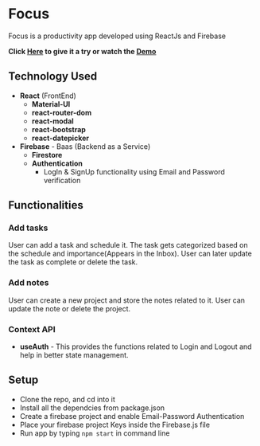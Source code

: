 # Focus

Focus is a productivity app developed using ReactJs and Firebase

**Click [Here](https://distracted-johnson-10e2a4.netlify.app/) to give it a try or watch the [Demo](https://youtu.be/UOmQNyJLYKw)**



## Technology Used

- **React** (FrontEnd)
  - **Material-UI** 
  - **react-router-dom**
  - **react-modal** 
  - **react-bootstrap** 
  - **react-datepicker**
- **Firebase** - Baas (Backend as a Service)
  - **Firestore** 
  - **Authentication**
    - LogIn & SignUp functionality using Email and Password verification    
 

## Functionalities

### Add tasks

User can add a task and schedule it. The task gets categorized based on the schedule and importance(Appears in the Inbox). User can later update the task as complete or delete the task.

### Add notes

User can create a new project and store the notes related to it. User can update the note or delete the project.


### Context API

- **useAuth** - This provides the functions related to Login and Logout and help in better state management.


## Setup

- Clone the repo, and cd into it
- Install all the dependcies from package.json
- Create a firebase project and enable Email-Password Authentication
- Place your firebase project Keys inside the Firebase.js file
- Run app by typing `npm start` in command line

